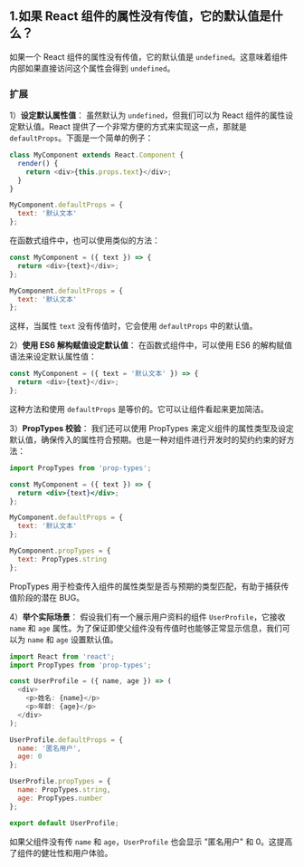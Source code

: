 ## 1.如果 React 组件的属性没有传值，它的默认值是什么？

如果一个 React 组件的属性没有传值，它的默认值是 `undefined`。这意味着组件内部如果直接访问这个属性会得到 `undefined`。
### 扩展

1）**设定默认属性值**： 虽然默认为 `undefined`，但我们可以为 React 组件的属性设定默认值。React 提供了一个非常方便的方式来实现这一点，那就是 `defaultProps`。下面是一个简单的例子：
```js
class MyComponent extends React.Component {
  render() {
    return <div>{this.props.text}</div>;
  }
}

MyComponent.defaultProps = {
  text: '默认文本'
};
```

在函数式组件中，也可以使用类似的方法：
```js
const MyComponent = ({ text }) => {
  return <div>{text}</div>;
};

MyComponent.defaultProps = {
  text: '默认文本'
};
```
这样，当属性 `text` 没有传值时，它会使用 `defaultProps` 中的默认值。

2）**使用 ES6 解构赋值设定默认值**： 在函数式组件中，可以使用 ES6 的解构赋值语法来设定默认属性值：
```js
const MyComponent = ({ text = '默认文本' }) => {
  return <div>{text}</div>;
};
```

这种方法和使用 `defaultProps` 是等价的。它可以让组件看起来更加简洁。

3）**PropTypes 校验**： 我们还可以使用 PropTypes 来定义组件的属性类型及设定默认值，确保传入的属性符合预期。也是一种对组件进行开发时的契约约束的好方法：
```jsx
import PropTypes from 'prop-types';

const MyComponent = ({ text }) => {
  return <div>{text}</div>;
};

MyComponent.defaultProps = {
  text: '默认文本'
};

MyComponent.propTypes = {
  text: PropTypes.string
};
```

PropTypes 用于检查传入组件的属性类型是否与预期的类型匹配，有助于捕获传值阶段的潜在 BUG。

4）**举个实际场景**： 假设我们有一个展示用户资料的组件 `UserProfile`，它接收 `name` 和 `age` 属性。为了保证即使父组件没有传值时也能够正常显示信息，我们可以为 `name` 和 `age` 设置默认值。

```js
import React from 'react';
import PropTypes from 'prop-types';

const UserProfile = ({ name, age }) => (
  <div>
    <p>姓名: {name}</p>
    <p>年龄: {age}</p>
  </div>
);

UserProfile.defaultProps = {
  name: '匿名用户',
  age: 0
};

UserProfile.propTypes = {
  name: PropTypes.string,
  age: PropTypes.number
};

export default UserProfile;
```

如果父组件没有传 `name` 和 `age`，`UserProfile` 也会显示 "匿名用户" 和 0。这提高了组件的健壮性和用户体验。



















































































